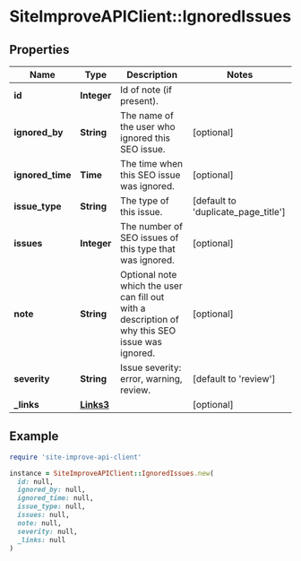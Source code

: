 # SiteImproveAPIClient::IgnoredIssues

## Properties

| Name | Type | Description | Notes |
| ---- | ---- | ----------- | ----- |
| **id** | **Integer** | Id of note (if present). |  |
| **ignored_by** | **String** | The name of the user who ignored this SEO issue. | [optional] |
| **ignored_time** | **Time** | The time when this SEO issue was ignored. | [optional] |
| **issue_type** | **String** | The type of this issue. | [default to &#39;duplicate_page_title&#39;] |
| **issues** | **Integer** | The number of SEO issues of this type that was ignored. | [optional] |
| **note** | **String** | Optional note which the user can fill out with a description of why this SEO issue was ignored. | [optional] |
| **severity** | **String** | Issue severity: error, warning, review. | [default to &#39;review&#39;] |
| **_links** | [**Links3**](Links3.md) |  | [optional] |

## Example

```ruby
require 'site-improve-api-client'

instance = SiteImproveAPIClient::IgnoredIssues.new(
  id: null,
  ignored_by: null,
  ignored_time: null,
  issue_type: null,
  issues: null,
  note: null,
  severity: null,
  _links: null
)
```

